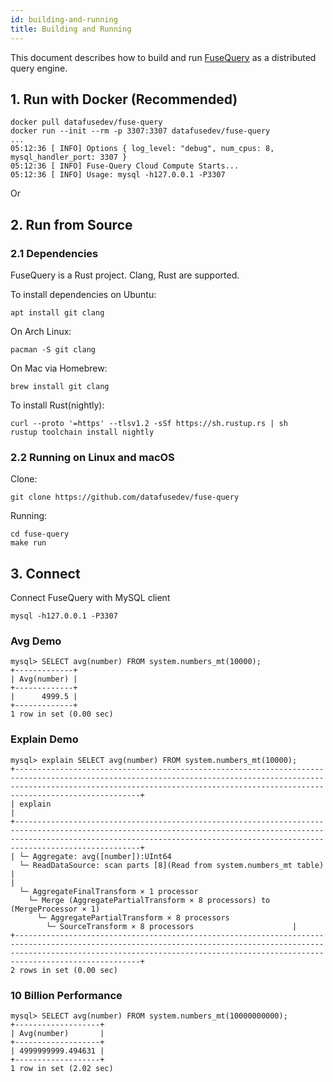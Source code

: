 ```yaml
---
id: building-and-running
title: Building and Running
---
```


This document describes how to build and run [FuseQuery](https://github.com/datafusedev/fuse-query) as a distributed query engine. 

## 1. Run with Docker (Recommended)
    docker pull datafusedev/fuse-query
    docker run --init --rm -p 3307:3307 datafusedev/fuse-query
    ...
    05:12:36 [ INFO] Options { log_level: "debug", num_cpus: 8, mysql_handler_port: 3307 }
    05:12:36 [ INFO] Fuse-Query Cloud Compute Starts...
    05:12:36 [ INFO] Usage: mysql -h127.0.0.1 -P3307

Or 

## 2. Run from Source

### 2.1 Dependencies

FuseQuery is a Rust project. Clang, Rust are supported. 


To install dependencies on Ubuntu:

    apt install git clang

On Arch Linux:

    pacman -S git clang

On Mac via Homebrew:

    brew install git clang


To install Rust(nightly):

    curl --proto '=https' --tlsv1.2 -sSf https://sh.rustup.rs | sh
    rustup toolchain install nightly

### 2.2 Running on Linux and macOS


Clone:

    git clone https://github.com/datafusedev/fuse-query

Running:

    cd fuse-query
    make run


## 3. Connect

 Connect FuseQuery with MySQL client

    mysql -h127.0.0.1 -P3307

### Avg Demo
```
mysql> SELECT avg(number) FROM system.numbers_mt(10000);
+-------------+
| Avg(number) |
+-------------+
|      4999.5 |
+-------------+
1 row in set (0.00 sec)

```

### Explain Demo
```
mysql> explain SELECT avg(number) FROM system.numbers_mt(10000);
+----------------------------------------------------------------------------------------------------------------------------------------------------------------------------------------------------------------------------------------------+
| explain                                                                                                                                                                                                                                      |
+----------------------------------------------------------------------------------------------------------------------------------------------------------------------------------------------------------------------------------------------+
| └─ Aggregate: avg([number]):UInt64
  └─ ReadDataSource: scan parts [8](Read from system.numbers_mt table)                                                                                                                                    |
| 
  └─ AggregateFinalTransform × 1 processor
    └─ Merge (AggregatePartialTransform × 8 processors) to (MergeProcessor × 1)
      └─ AggregatePartialTransform × 8 processors
        └─ SourceTransform × 8 processors                      |
+----------------------------------------------------------------------------------------------------------------------------------------------------------------------------------------------------------------------------------------------+
2 rows in set (0.00 sec)

```


### 10 Billion Performance
```
mysql> SELECT avg(number) FROM system.numbers_mt(10000000000);
+-------------------+
| Avg(number)       |
+-------------------+
| 4999999999.494631 |
+-------------------+
1 row in set (2.02 sec)

```